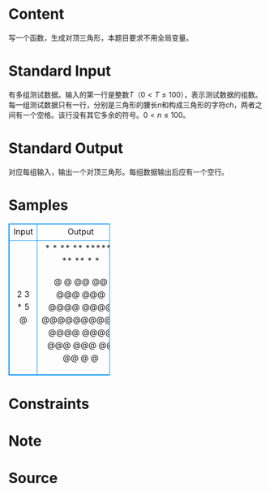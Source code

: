 
# Content

写一个函数，生成对顶三角形，本题目要求不用全局变量。

# Standard Input

有多组测试数据。输入的第一行是整数$T$（$0<T\le 100$），表示测试数据的组数。每一组测试数据只有一行，分别是三角形的腰长$n$和构成三角形的字符$ch$，两者之间有一个空格。该行没有其它多余的符号。$0<n\le 100$。

# Standard Output

对应每组输入，输出一个对顶三角形。每组数据输出后应有一个空行。

# Samples

<style>
        table,table tr th, table tr td { border:1px solid #0094ff; }
        table { width: 200px; min-height: 25px; line-height: 25px; text-align: center; border-collapse: collapse;}   
    </style>
<table>
	<tr>
		<td>Input</td>
		<td>Output</td>
	</tr>
<tr><td>2
3 *
5 @</td><td>*    *
**  **
******
**  **
*    *

@        @
@@      @@
@@@    @@@
@@@@  @@@@
@@@@@@@@@@
@@@@  @@@@
@@@    @@@
@@      @@
@        @</td></tr></table>


# Constraints



# Note



# Source


